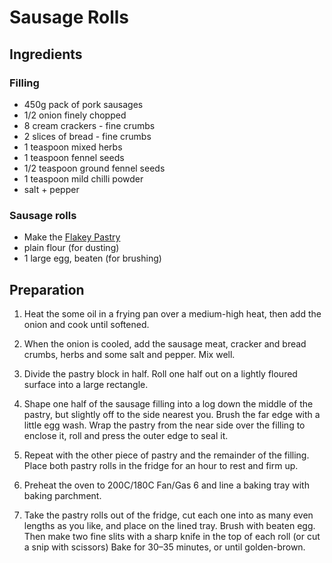 # Sausage Rolls

## Ingredients

### Filling

- 450g pack of pork sausages
- 1/2 onion finely chopped
- 8 cream crackers - fine crumbs
- 2 slices of bread - fine crumbs
- 1 teaspoon mixed herbs
- 1 teaspoon fennel seeds
- 1/2 teaspoon ground fennel seeds
- 1 teaspoon mild chilli powder
- salt + pepper

### Sausage rolls

- Make the [Flakey Pastry](flakey-pastry.md)
- plain flour (for dusting)
- 1 large egg, beaten (for brushing)

## Preparation

1. Heat the some oil in a frying pan over a medium-high heat, then add the onion and cook until softened.

2. When the onion is cooled, add the sausage meat, cracker and bread crumbs, herbs and some salt and pepper. Mix well.

3. Divide the pastry block in half. Roll one half out on a lightly floured surface into a large rectangle.

4. Shape one half of the sausage filling into a log down the middle of the pastry, but slightly off to the side nearest you. Brush the far edge with a little egg wash. Wrap the pastry from the near side over the filling to enclose it, roll and press the outer edge to seal it.

5. Repeat with the other piece of pastry and the remainder of the filling. Place both pastry rolls in the fridge for an hour to rest and firm up.

6. Preheat the oven to 200C/180C Fan/Gas 6 and line a baking tray with baking parchment.

7. Take the pastry rolls out of the fridge, cut each one into as many even lengths as you like, and place on the lined tray. Brush with beaten egg. Then make two fine slits with a sharp knife in the top of each roll (or cut a snip with scissors) Bake for 30–35 minutes, or until golden-brown.
